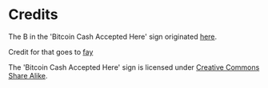 # Credits

The B in the 'Bitcoin Cash Accepted Here' sign originated [here](https://www.thingiverse.com/thing:2191652).

Credit for that goes to [fay](https://www.thingiverse.com/fay/about)

The 'Bitcoin Cash Accepted Here' sign is licensed under [Creative Commons Share Alike](https://creativecommons.org/licenses/by-sa/3.0/).
